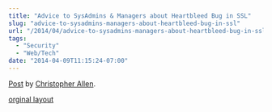 ```yaml
---
title: "Advice to SysAdmins & Managers about Heartbleed Bug in SSL"
slug: "advice-to-sysadmins-managers-about-heartbleed-bug-in-ssl"
url: "/2014/04/advice-to-sysadmins-managers-about-heartbleed-bug-in-ssl.html"
tags:
  - "Security"
  - "Web/Tech"
date: "2014-04-09T11:15:24-07:00"
---
```

<div id="fb-root"></div> <script>(function(d, s, id) { var js, fjs = d.getElementsByTagName(s)[0]; if (d.getElementById(id)) return; js = d.createElement(s); js.id = id; js.src = "//connect.facebook.net/en_US/all.js#xfbml=1"; fjs.parentNode.insertBefore(js, fjs); }(document, 'script', 'facebook-jssdk'));</script>
<div class="fb-post" data-href="https://www.facebook.com/ChristopherRayAllen/posts/10152340021285540" data-width="600"><div class="fb-xfbml-parse-ignore"><a href="https://www.facebook.com/ChristopherRayAllen/posts/10152340021285540">Post</a> by <a href="https://www.facebook.com/ChristopherRayAllen">Christopher Allen</a>.</div></div>
<p class="previous"><a href="/previous/2014/04/advice-to-sysadmins-managers-about-heartbleed-bug-in-ssl.html" rel="syndication">orginal layout</a></p>
